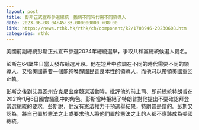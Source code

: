 ```yaml
---
layout: post
title: 彭斯正式宣布參選總統　強調不同時代需不同領導人
date: 2023-06-08 04:45:33.000000000 +08:00
link: https://news.rthk.hk/rthk/ch/component/k2/1703946-20230608.htm
categories: rthk
---
```


美國前副總統彭斯正式宣布參選2024年總統選舉，爭取共和黨總統候選人提名。

彭斯在64歲生日當天發布競選片段。他在短片中強調在不同的時代需要不同的領導人，又指美國需要一個能夠喚醒國民善良本性的領導人，而他可以帶領美國重回正軌。

彭斯之後到艾奧瓦州安克尼出席競選活動時，批評他的前上司、即前總統特朗普在2021年1月6日國會騷亂中的角色。彭斯當時拒絕了特朗普對他提出不要確認拜登當選總統的要求。彭斯說，他沒有憲法權力干預選舉結果，特朗普是錯的。彭斯又認為，將自己置於憲法之上或要求他人將他們置於憲法之上的人都不應該成為美國總統。
